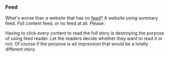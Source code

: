 ### Feed

What's worse than a website that has no [feed](http://en.wikipedia.org/wiki/Web_feed)? A website using summary feed. Full content feed, or no feed at all. Please. 

Having to click every content to read the full story is destroying the purpose of using feed reader. Let the readers decide whether they want to read it or not. Of course if the purpose is ad impression that would be a totally different story.

<!-- METADATA: {"time": "2008-08-14 10:00:03", "title": "Feed"} -->
